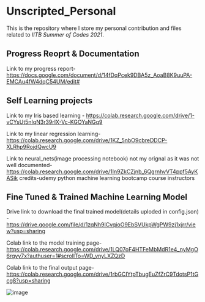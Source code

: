 # Unscripted_Personal
This is the repository where I store my personal contribution and files related to  _*IITB Summer of Codes 2021*_.
## Progress Reoprt & Documentation
Link to my progress report- https://docs.google.com/document/d/14fDqPcek9DBA5z_AoaB8K9uuPA-EMCAu4fW4dqC54UM/edit# 
## Self Learning projects
Link to my Iris based learning - https://colab.research.google.com/drive/1-vCYsUt5nIqN3r39rlX-Vc-KGOYaNGq9

Link to my linear regression learning-https://colab.research.google.com/drive/1KZ_5nbO9cbreDDCP-XLRhp9RojdQwcU9

Link to neural_nets(image processing notebook) not my orignal as it was not well documented-https://colab.research.google.com/drive/1In9ZkCZjnb_6QgrnhvVT4ppf5AyKASik 
credits-udemy python machine learning bootcamp course instructors

## Fine Tuned & Trained Machine Learning Model
Drive link to download the final trained model(details uploded in config.json) -https://drive.google.com/file/d/1zqNh9ICvqioO9EbSVUkpWgPW9zj1xjrr/view?usp=sharing

Colab link to the model training page- https://colab.research.google.com/drive/1LQ07oF4HTFeMbMdR1e4_nyMgO6rgyy7x?authuser=1#scrollTo=WD_vnyLXZQzD

Colab link to the final output page- https://colab.research.google.com/drive/1rbGCIYtpTbugEuZfZrC9TdotsP1tGcg8?usp=sharing


![image](https://user-images.githubusercontent.com/55878159/126155825-d8d77c39-5633-4be6-9146-7bbc9556167b.png)

